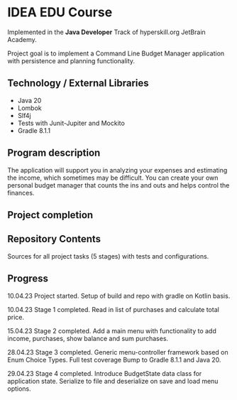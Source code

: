 # IDEA EDU Course

Implemented in the <b>Java Developer</b> Track of hyperskill.org JetBrain Academy.  

Project goal is to implement a Command Line Budget Manager application with persistence and
planning functionality.

## Technology / External Libraries

- Java 20
- Lombok
- Slf4j
- Tests with Junit-Jupiter and Mockito
- Gradle 8.1.1

## Program description

The application will support you in analyzing your expenses and estimating the income, which sometimes may be difficult. 
You can create your own personal budget manager that counts the ins and outs and helps control the finances.

## Project completion

[//]: # (Project was completed on 26.03.23.)

## Repository Contents

Sources for all project tasks (5 stages) with tests and configurations.

## Progress

10.04.23 Project started. Setup of build and repo with gradle on Kotlin basis.

10.04.23 Stage 1 completed. Read in list of purchases and calculate total price.

15.04.23 Stage 2 completed. Add a main menu with functionality to add income, purchases, show balance
and sum purchases.

28.04.23 Stage 3 completed. Generic menu-controller framework based on Enum Choice Types. Full test coverage
Bump to Gradle 8.1.1 and Java 20.

29.04.23 Stage 4 completed. Introduce BudgetState data class for application state. Serialize to file and
deserialize on save and load menu options.
